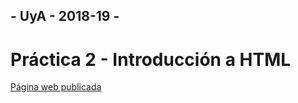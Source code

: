## - UyA - 2018-19 -
# Práctica 2 - Introducción a HTML
[Página web publicada](https://amps1819.github.io/P2-Intro_HTML/)
